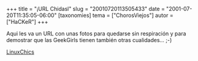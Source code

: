 +++
title = "¡URL Chidasl"
slug = "20010720113505433"
date = "2001-07-20T11:35:05-06:00"
[taxonomies]
tema = ["ChorosViejos"]
autor = ["HaCKeR"]
+++

Aqui les va un URL con unas fotos para quedarse sin respiración y para
demostrar que las GeekGirls tienen también otras cualidades... ;-)

[LinuxChics](http://www.linux-never-looked-this-good.de)

